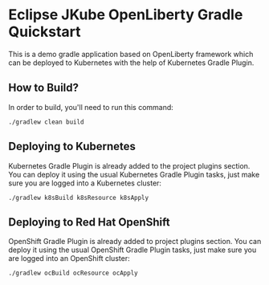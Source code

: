 # Eclipse JKube OpenLiberty Gradle Quickstart

This is a demo gradle application based on OpenLiberty framework which can be deployed to 
Kubernetes with the help of Kubernetes Gradle Plugin.

## How to Build?
In order to build, you'll need to run this command:
```shell
./gradlew clean build
```

## Deploying to Kubernetes
Kubernetes Gradle Plugin is already added to the project plugins section.
You can deploy it using the usual Kubernetes Gradle Plugin tasks, just make sure you are logged into
a Kubernetes cluster:
```shell
./gradlew k8sBuild k8sResource k8sApply
```

## Deploying to Red Hat OpenShift
OpenShift Gradle Plugin is already added to project plugins section.
You can deploy it using the usual OpenShift Gradle Plugin tasks, just make sure you are logged into
an OpenShift cluster:
```shell
./gradlew ocBuild ocResource ocApply
```

